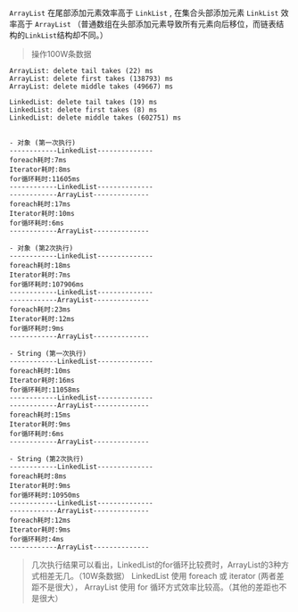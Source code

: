 #

`ArrayList` 在尾部添加元素效率高于 `LinkList` , 在集合头部添加元素 `LinkList` 效率高于 `ArrayList` （普通数组在头部添加元素导致所有元素向后移位，而链表结构的`LinkList`结构却不同。）

> 操作100W条数据

```
ArrayList: delete tail takes (22) ms
ArrayList: delete first takes (138793) ms
ArrayList: delete middle takes (49667) ms

LinkedList: delete tail takes (19) ms
LinkedList: delete first takes (8) ms
LinkedList: delete middle takes (602751) ms

```

```

- 对象 (第一次执行)
------------LinkedList--------------
foreach耗时:7ms
Iterator耗时:8ms
for循环耗时:11605ms
------------LinkedList--------------
------------ArrayList--------------
foreach耗时:17ms
Iterator耗时:10ms
for循环耗时:6ms
------------ArrayList--------------

- 对象 (第2次执行)
------------LinkedList--------------
foreach耗时:18ms
Iterator耗时:7ms
for循环耗时:107906ms
------------LinkedList--------------
------------ArrayList--------------
foreach耗时:23ms
Iterator耗时:12ms
for循环耗时:9ms
------------ArrayList--------------

```

```
- String (第一次执行)
------------LinkedList--------------
foreach耗时:10ms
Iterator耗时:16ms
for循环耗时:11058ms
------------LinkedList--------------
------------ArrayList--------------
foreach耗时:15ms
Iterator耗时:9ms
for循环耗时:6ms
------------ArrayList--------------

- String (第2次执行)
------------LinkedList--------------
foreach耗时:8ms
Iterator耗时:9ms
for循环耗时:10950ms
------------LinkedList--------------
------------ArrayList--------------
foreach耗时:12ms
Iterator耗时:9ms
for循环耗时:4ms
------------ArrayList--------------
```

> 几次执行结果可以看出，LinkedList的for循环比较费时，ArrayList的3种方式相差无几。（10W条数据）
> LinkedList 使用 foreach 或 iterator (两者差距不是很大）， ArrayList 使用 for 循环方式效率比较高。（其他的差距也不是很大）